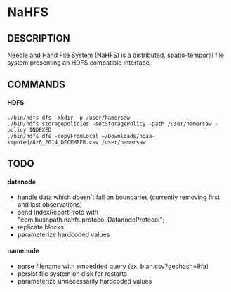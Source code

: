 # NaHFS
## DESCRIPTION
Needle and Hand File System (NaHFS) is a distributed, spatio-temporal file system presenting an HDFS compatible interface.

## COMMANDS
#### HDFS
    ./bin/hdfs dfs -mkdir -p /user/hamersaw
    ./bin/hdfs storagepolicies -setStoragePolicy -path /user/hamersaw -policy INDEXED
    ./bin/hdfs dfs -copyFromLocal ~/Downloads/noaa-imputed/8z6_2014_DECEMBER.csv /user/hamersaw

## TODO
#### datanode
- handle data which doesn't fall on boundaries (currently removing first and last observations)
- send IndexReportProto with "com.bushpath.nahfs.protocol.DatanodeProtocol";
- replicate blocks
- parameterize hardcoded values
#### namenode
- parse filename with embedded query (ex. blah.csv?geohash=9fa)
- persist file system on disk for restarts
- parameterize unnecessarily hardcoded values
